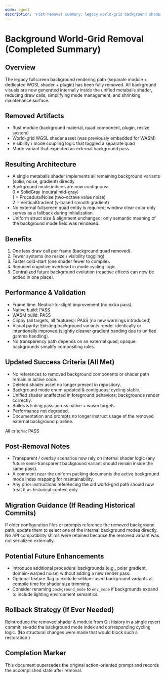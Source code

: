 ```yaml
---
mode: agent
description: 'Post-removal summary: legacy world-grid background shader & plugin eliminated; unified metaballs shader owns all background variants.'
---
```


# Background World-Grid Removal (Completed Summary)

## Overview
The legacy fullscreen background rendering path (separate module + dedicated WGSL shader + plugin) has been fully removed. All background visuals are now generated internally inside the unified metaballs shader, reducing draw calls, simplifying mode management, and shrinking maintenance surface.

## Removed Artifacts
- Rust module (background material, quad component, plugin, resize system)
- World-grid WGSL shader asset (was previously embedded for WASM)
- Visibility / mode coupling logic that toggled a separate quad
- Mode variant that expected an external background pass

## Resulting Architecture
- A single metaballs shader implements all remaining background variants (solid, noise, gradient) directly.
- Background mode indices are now contiguous:  
  0 = SolidGray (neutral mid-gray)  
  1 = ProceduralNoise (two–octave value noise)  
  2 = VerticalGradient (y-based smooth gradient)  
- No external fullscreen quad entity is required; window clear color only serves as a fallback during initialization.
- Uniform struct size & alignment unchanged; only semantic meaning of the background mode field was reindexed.

## Benefits
1. One less draw call per frame (background quad removed).
2. Fewer systems (no resize / visibility toggling).
3. Faster cold-start (one shader fewer to compile).
4. Reduced cognitive overhead in mode cycling logic.
5. Centralized future background evolution (reactive effects can now be added in one place).

## Performance & Validation
- Frame time: Neutral-to-slight improvement (no extra pass).
- Native build: PASS
- WASM build: PASS
- Clippy (all targets, all features): PASS (no new warnings introduced)
- Visual parity: Existing background variants render identically or intentionally improved (slightly cleaner gradient banding due to unified gamma handling).
- No transparency path depends on an external quad; opaque backgrounds simplify compositing rules.

## Updated Success Criteria (All Met)
- No references to removed background components or shader path remain in active code.
- Deleted shader asset no longer present in repository.
- Background mode enum updated & contiguous; cycling stable.
- Unified shader unaffected in foreground behaviors; backgrounds render correctly.
- Builds & linting pass across native + wasm targets.
- Performance not degraded.
- Documentation and prompts no longer instruct usage of the removed external background pipeline.

All criteria: PASS

## Post-Removal Notes
- Transparent / overlay scenarios now rely on internal shader logic (any future semi-transparent background variant should remain inside the same pass).
- A comment near the uniform packing documents the active background mode index mapping for maintainability.
- Any prior instructions referencing the old world-grid path should now treat it as historical context only.

## Migration Guidance (If Reading Historical Commits)
If older configuration files or prompts reference the removed background path, update them to select one of the internal background modes directly. No API compatibility shims were retained because the removed variant was not serialized externally.

## Potential Future Enhancements
- Introduce additional procedural backgrounds (e.g., polar gradient, domain-warped noise) without adding a new render pass.
- Optional feature flag to exclude seldom-used background variants at compile time for shader size trimming.
- Consider renaming `background_mode` to `env_mode` if backgrounds expand to include lighting environment semantics.

## Rollback Strategy (If Ever Needed)
Reintroduce the removed shader & module from Git history in a single revert commit; re-add the background mode index and corresponding cycling logic. (No structural changes were made that would block such a restoration.)

## Completion Marker
This document supersedes the original action-oriented prompt and records the accomplished state after removal.
